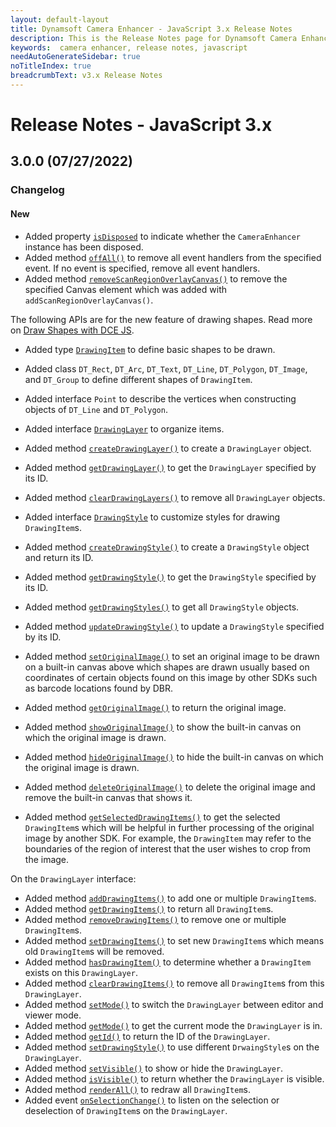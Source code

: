 ```yaml
---
layout: default-layout
title: Dynamsoft Camera Enhancer - JavaScript 3.x Release Notes 
description: This is the Release Notes page for Dynamsoft Camera Enhancer JavaScript SDK.
keywords:  camera enhancer, release notes, javascript
needAutoGenerateSidebar: true
noTitleIndex: true
breadcrumbText: v3.x Release Notes
---
```


# Release Notes - JavaScript 3.x

## 3.0.0 (07/27/2022)

### Changelog

#### New

* Added property [`isDisposed`](../api-reference/auxiliary.md#isdisposed) to indicate whether the `CameraEnhancer` instance has been disposed.
* Added method [`offAll()`](../api-reference/auxiliary.md#offall) to remove all event handlers from the specified event. If no event is specified, remove all event handlers.
* Added method [`removeScanRegionOverlayCanvas()`](../api-reference/ui.md#removescanregionoverlaycanvas) to remove the specified Canvas element which was added with `addScanRegionOverlayCanvas()`.

The following APIs are for the new feature of drawing shapes. Read more on [Draw Shapes with DCE JS](../user-guide/features/draw-shapes.md).

* Added type [`DrawingItem`](../api-reference/interface/drawingitem.md) to define basic shapes to be drawn.
* Added class `DT_Rect`, `DT_Arc`, `DT_Text`, `DT_Line`, `DT_Polygon`, `DT_Image`, and `DT_Group` to define different shapes of `DrawingItem`.
* Added interface `Point` to describe the vertices when constructing objects of `DT_Line` and `DT_Polygon`.

* Added interface [`DrawingLayer`](../api-reference/interface/drawinglayer.md) to organize items.
* Added method [`createDrawingLayer()`](../api-reference/ui.md#createdrawinglayer) to create a `DrawingLayer` object.
* Added method [`getDrawingLayer()`](../api-reference/ui.md#getdrawinglayer) to get the `DrawingLayer` specified by its ID.
* Added method [`clearDrawingLayers()`](../api-reference/ui.md#cleardrawinglayers) to remove all `DrawingLayer` objects.

* Added interface [`DrawingStyle`](../api-reference/interface/drawingstyle.md) to customize styles for drawing `DrawingItem`s.
* Added method [`createDrawingStyle()`](../api-reference/ui.md#createdrawingstyle) to create a `DrawingStyle` object and return its ID.
* Added method [`getDrawingStyle()`](../api-reference/ui.md#getdrawingstyle) to get the `DrawingStyle` specified by its ID.
* Added method [`getDrawingStyles()`](../api-reference/ui.md#getdrawingstyles) to get all `DrawingStyle` objects.
* Added method [`updateDrawingStyle()`](../api-reference/ui.md#updatedrawingstyle) to update a `DrawingStyle` specified by its ID.

* Added method [`setOriginalImage()`](../api-reference/ui.md#setoriginalimage) to set an original image to be drawn on a built-in canvas above which shapes are drawn usually based on coordinates of certain objects found on this image by other SDKs such as barcode locations found by DBR.
* Added method [`getOriginalImage()`](../api-reference/ui.md#getoriginalimage) to return the original image.
* Added method [`showOriginalImage()`](../api-reference/ui.md#showoriginalimage) to show the built-in canvas on which the original image is drawn.
* Added method [`hideOriginalImage()`](../api-reference/ui.md#hideoriginalimage) to hide the built-in canvas on which the original image is drawn.
* Added method [`deleteOriginalImage()`](../api-reference/ui.md#deleteoriginalimage) to delete the original image and remove the built-in canvas that shows it.
* Added method [`getSelectedDrawingItems()`](../api-reference/ui.md#getselecteddrawingitems) to get the selected `DrawingItem`s which will be helpful in further processing of the original image by another SDK. For example, the `DrawingItem` may refer to the boundaries of the region of interest that the user wishes to crop from the image.

On the `DrawingLayer` interface:

* Added method [`addDrawingItems()`](../api-reference/interface/drawinglayer.md#adddrawingitems) to add one or multiple `DrawingItem`s.
* Added method [`getDrawingItems()`](../api-reference/interface/drawinglayer.md#getdrawingitems) to return all `DrawingItem`s.
* Added method [`removeDrawingItems()`](../api-reference/interface/drawinglayer.md#removedrawingitems) to remove one or multiple `DrawingItem`s.
* Added method [`setDrawingItems()`](../api-reference/interface/drawinglayer.md#setdrawingitems) to set new `DrawingItem`s which means old  `DrawingItem`s will be removed.
* Added method [`hasDrawingItem()`](../api-reference/interface/drawinglayer.md#hasdrawingitem) to determine whether a `DrawingItem` exists on this `DrawingLayer`.
* Added method [`clearDrawingItems()`](../api-reference/interface/drawinglayer.md#cleardrawingitems) to remove all `DrawingItem`s from this `DrawingLayer`.
* Added method [`setMode()`](../api-reference/interface/drawinglayer.md#setmode) to switch the `DrawingLayer` between editor and viewer mode.
* Added method [`getMode()`](../api-reference/interface/drawinglayer.md#getmode) to get the current mode the `DrawingLayer` is in.
* Added method [`getId()`](../api-reference/interface/drawinglayer.md#getid) to return the ID of the `DrawingLayer`.
* Added method [`setDrawingStyle()`](../api-reference/interface/drawinglayer.md#setdrawingstyle) to use different `DrwaingStyle`s on the `DrawingLayer`.
* Added method [`setVisible()`](../api-reference/interface/drawinglayer.md#setvisible) to show or hide the `DrawingLayer`.
* Added method [`isVisible()`](../api-reference/interface/drawinglayer.md#isvisible) to return whether the `DrawingLayer` is visible.
* Added method [`renderAll()`](../api-reference/interface/drawinglayer.md#renderall) to redraw all `DrawingItem`s.
* Added event [`onSelectionChange()`](../api-reference/interface/drawinglayer.md#onselectionchange) to listen on the selection or deselection of `DrawingItem`s on the `DrawingLayer`.
